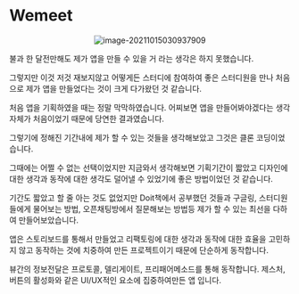 # Wemeet

<p align="center">
<img src="https://user-images.githubusercontent.com/80687913/137385437-d92bc8c3-4bea-421e-a6d2-a904dac1c2f2.gif" alt="image-20211015030937909"/>
</p>

불과 한 달전만해도 제가 앱을 만들 수 있을 거 라는 생각은 하지 못했습니다.

그렇지만 이것 저것 재보지않고 어떻게든 스터디에 참여하여 좋은 스터디원을 만나 처음으로 제가 앱을 만들었다는 것이 크게 다가왔던 것 같습니다.

처음 앱을 기획하였을 때는 정말 막막하였습니다. 어찌보면 앱을 만들어봐야겠다는 생각 자체가 처음이었기 때문에 당연한 결과였습니다.

그렇기에 정해진 기간내에 제가 할 수 있는 것들을 생각해보았고 그것은 클론 코딩이었습니다.

그때에는 어쩔 수 없는 선택이었지만 지금와서 생각해보면 기획기간이 짧았고 디자인에 대한 생각과 동작에 대한 생각도 덜어낼 수 있었기에 좋은 방법이었던 것 같습니다.

기간도 짧았고 할 줄 아는 것도 없었지만 Doit책에서 공부했던 것들과 구글링, 스터디원들에게 물어보는 방법, 오픈채팅방에서 질문해보는 방법등 제가 할 수 있는 최선을 다하여 만들어보았습니다.

앱은 스토리보드를 통해서 만들었고 리팩토링에 대한 생각과 동작에 대한 효율을 고민하지 않고 동작하는 것에 치중하여 만든 프로젝트이기 때문에 단순하게 동작합니다.

뷰간의 정보전달은 프로토콜, 델리게이트, 프리패어메소드를 통해 동작합니다. 제스처, 버튼의 활성화와 같은 UI/UX적인 요소에 집중하여만든 앱 입니다.
